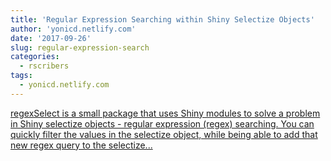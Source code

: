 ```yaml
---
title: 'Regular Expression Searching within Shiny Selectize Objects'
author: 'yonicd.netlify.com'
date: '2017-09-26'
slug: regular-expression-search
categories:
  - rscribers
tags:
  - yonicd.netlify.com
---
```


[regexSelect is a small package that uses Shiny modules to solve a problem in Shiny selectize objects - regular expression (regex) searching. You can quickly filter the values in the selectize object, while being able to add that new regex query to the selectize...<click to read more>](https://yonicd.netlify.com/post/2017-09-26-regexselect/)

